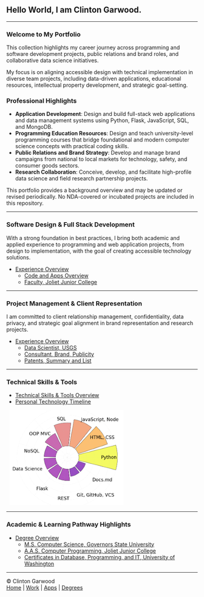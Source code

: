 ## Hello World, I am Clinton Garwood.

---

### Welcome to My Portfolio

This collection highlights my career journey across programming and software development projects, public relations and brand roles, and collaborative data science initiatives.

My focus is on aligning accessible design with technical implementation in diverse team projects, including data-driven applications, educational resources, intellectual property development, and strategic goal-setting.

### Professional Highlights
- **Application Development**: Design and build full-stack web applications and data management systems using Python, Flask, JavaScript, SQL, and MongoDB.
- **Programming Education Resources**: Design and teach university-level programming courses that bridge foundational and modern computer science concepts with practical coding skills.
- **Public Relations and Brand Strategy**: Develop and manage brand campaigns from national to local markets for technology, safety, and consumer goods sectors.
- **Research Collaboration**: Conceive, develop, and facilitate high-profile data science and field research partnership projects.

This portfolio provides a background overview and may be updated or revised periodically. No NDA-covered or incubated projects are included in this repository.

---

### Software Design & Full Stack Development
With a strong foundation in best practices, I bring both academic and applied experience to programming and web application projects, from design to implementation, with the goal of creating accessible technology solutions.

- [Experience Overview](Experience/_Experience_Summary_Garwood_Clinton)
  - [Code and Apps Overview](Code_Apps/_Summary_Open_Source_Apps_Garwood_Clinton)
  - [Faculty, Joliet Junior College](Experience/Faculty_Joliet_Junior_College_Garwood_Clinton.md)

---

### Project Management & Client Representation
I am committed to client relationship management, confidentiality, data privacy, and strategic goal alignment in brand representation and research projects.

- [Experience Overview](Experience/_Experience_Summary_Garwood_Clinton)
  - [Data Scientist, USGS](Experience/Visiting_Scientist_USGS_Garwood_Clinton.md)
  - [Consultant, Brand, Publicity](Experience/Publicity_Consultant_Garwood_Clinton.md)
  - [Patents, Summary and List](Experience/Patents/Patent_Summary.md)

---

### Technical Skills & Tools
- [Technical Skills & Tools Overview](Experience/Skills_Tools_Summary_Garwood_Clinton.md)
- [Personal Technology Timeline](Experience/Technology_Timeline_Garwood_Clinton.md)

&nbsp;&nbsp;![Skills Wheel](Docs/img/garwood_skills_wheel_300w.png "Skills Wheel")

---

### Academic & Learning Pathway Highlights
- [Degree Overview](Degrees/_Degrees_List_Garwood_Clinton)
  - [M.S. Computer Science, Governors State University](Degrees/MS_Governors_State_University_Garwood_Clinton.md)
  - [A.A.S. Computer Programming, Joliet Junior College](Degrees/AAS_Joliet_Junior_College_Garwood_Clinton.md)
  - [Certificates in Database, Programming, and IT, University of Washington](Degrees/University_of_Washington_Garwood_Clinton.md)

---

&copy; Clinton Garwood  
[Home](./Hello_World.md) | [Work](./Experience) | [Apps](./Code_Apps) | [Degrees](./Degrees)
```
